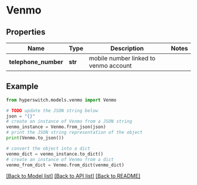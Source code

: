 # Venmo


## Properties

Name | Type | Description | Notes
------------ | ------------- | ------------- | -------------
**telephone_number** | **str** | mobile number linked to venmo account | 

## Example

```python
from hyperswitch.models.venmo import Venmo

# TODO update the JSON string below
json = "{}"
# create an instance of Venmo from a JSON string
venmo_instance = Venmo.from_json(json)
# print the JSON string representation of the object
print(Venmo.to_json())

# convert the object into a dict
venmo_dict = venmo_instance.to_dict()
# create an instance of Venmo from a dict
venmo_from_dict = Venmo.from_dict(venmo_dict)
```
[[Back to Model list]](../README.md#documentation-for-models) [[Back to API list]](../README.md#documentation-for-api-endpoints) [[Back to README]](../README.md)


